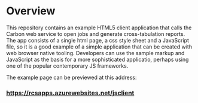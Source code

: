 # Overview

This repository contains an example HTML5 client application that calls the Carbon web service to open jobs and generate cross-tabulation reports. The app consists of a single html page, a css style sheet and a JavaScript file, so it is a good example of a simple application that can be created with web browser native tooling. Developers can use the sample markup and JavaScript as the basis for a more sophisticated applicatio, perhaps using one of the popular contemporary JS frameworks.

The example page can be previewed at this address:

### <https://rcsapps.azurewebsites.net/jsclient>
